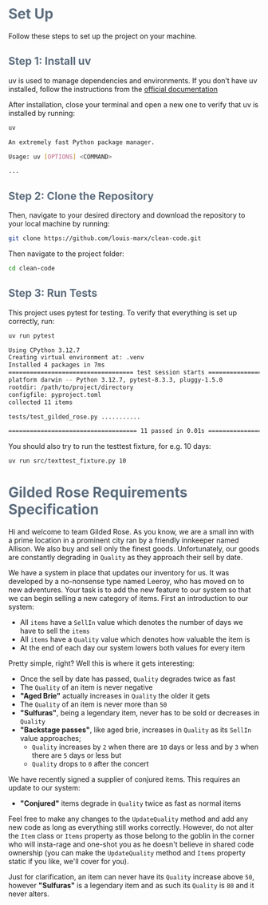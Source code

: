 # <span style="color:#5D6D7E;">Set Up</span>

Follow these steps to set up the project on your machine.

## <span style="color:#5D6D7E;">Step 1: Install uv</span>

uv is used to manage dependencies and environments. If you don’t have uv installed, follow the instructions from the [official documentation](https://docs.astral.sh/uv/getting-started/installation/)

After installation, close your terminal and open a new one to verify that uv is installed by running:

```bash
uv
```
```bash
An extremely fast Python package manager.

Usage: uv [OPTIONS] <COMMAND>

...
```

## <span style="color:#5D6D7E;">Step 2: Clone the Repository</span>

Then, navigate to your desired directory and download the repository to your local machine by running:

```bash
git clone https://github.com/louis-marx/clean-code.git
````

Then navigate to the project folder:

```bash
cd clean-code
```

## <span style="color:#5D6D7E;">Step 3: Run Tests</span>

This project uses pytest for testing. To verify that everything is set up correctly, run:

```bash
uv run pytest
```
```bash
Using CPython 3.12.7
Creating virtual environment at: .venv
Installed 4 packages in 7ms
=================================== test session starts ====================================
platform darwin -- Python 3.12.7, pytest-8.3.3, pluggy-1.5.0
rootdir: /path/to/project/directory
configfile: pyproject.toml
collected 11 items                                                 

tests/test_gilded_rose.py ...........                                                 [100%]

==================================== 11 passed in 0.01s ====================================
```

You should also try to run the testtest fixture, for e.g. 10 days:

```
uv run src/texttest_fixture.py 10
```

# <span style="color:#5D6D7E;">Gilded Rose Requirements Specification</span>

Hi and welcome to team Gilded Rose. As you know, we are a small inn with a prime location in a
prominent city ran by a friendly innkeeper named Allison. We also buy and sell only the finest goods.
Unfortunately, our goods are constantly degrading in `Quality` as they approach their sell by date.

We have a system in place that updates our inventory for us. It was developed by a no-nonsense type named
Leeroy, who has moved on to new adventures. Your task is to add the new feature to our system so that
we can begin selling a new category of items. First an introduction to our system:

- All `items` have a `SellIn` value which denotes the number of days we have to sell the `items`
- All `items` have a `Quality` value which denotes how valuable the item is
- At the end of each day our system lowers both values for every item

Pretty simple, right? Well this is where it gets interesting:

- Once the sell by date has passed, `Quality` degrades twice as fast
- The `Quality` of an item is never negative
- __"Aged Brie"__ actually increases in `Quality` the older it gets
- The `Quality` of an item is never more than `50`
- __"Sulfuras"__, being a legendary item, never has to be sold or decreases in `Quality`
- __"Backstage passes"__, like aged brie, increases in `Quality` as its `SellIn` value approaches;
	- `Quality` increases by `2` when there are `10` days or less and by `3` when there are `5` days or less but
	- `Quality` drops to `0` after the concert

We have recently signed a supplier of conjured items. This requires an update to our system:

- __"Conjured"__ items degrade in `Quality` twice as fast as normal items

Feel free to make any changes to the `UpdateQuality` method and add any new code as long as everything
still works correctly. However, do not alter the `Item` class or `Items` property as those belong to the
goblin in the corner who will insta-rage and one-shot you as he doesn't believe in shared code
ownership (you can make the `UpdateQuality` method and `Items` property static if you like, we'll cover
for you).

Just for clarification, an item can never have its `Quality` increase above `50`, however __"Sulfuras"__ is a
legendary item and as such its `Quality` is `80` and it never alters.
